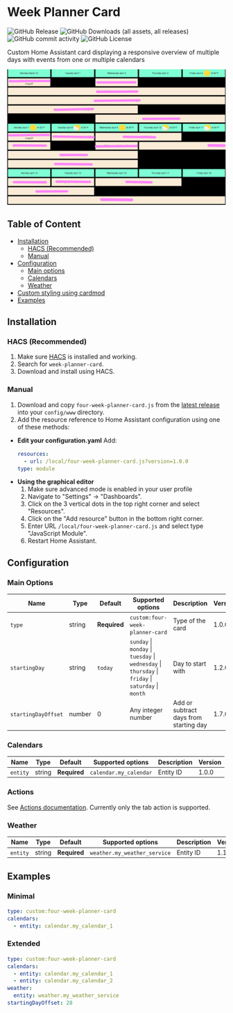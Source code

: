 # Week Planner Card

![GitHub Release](https://img.shields.io/github/v/release/NH-Pro-Wifi/four-week-planner-card)
![GitHub Downloads (all assets, all releases)](https://img.shields.io/github/downloads/NH-Pro-Wifi/four-week-planner-card/total)
![GitHub commit activity](https://img.shields.io/github/commit-activity/y/NH-Pro-Wifi/four-week-planner-card)
![GitHub License](https://img.shields.io/github/license/NH-Pro-Wifi/four-week-planner-card)

Custom Home Assistant card displaying a responsive overview of multiple days with events from one or multiple calendars

![Example Four Week Planner Cards](examples/example.png)

## Table of Content

- [Installation](#installation)
  - [HACS (Recommended)](#hacs-recommended)
  - [Manual](#manual)
- [Configuration](#configuration)
  - [Main options](#main-options)
  - [Calendars](#calendars)
  - [Weather](#weather)
- [Custom styling using cardmod](#custom-styling-using-cardmod)
- [Examples](#examples)

## Installation

### HACS (Recommended)

1. Make sure [HACS](https://hacs.xyz) is installed and working.
2. Search for `week-planner-card`.
3. Download and install using HACS.

### Manual

1. Download and copy `four-week-planner-card.js` from the [latest release](https://github.com/NH-Pro-Wifi/four-week-planner-card/releases/latest) into your `config/www` directory.
2. Add the resource reference to Home Assistant configuration using one of these methods:
  - **Edit your configuration.yaml**
    Add:
    ```yaml
    resources:
      - url: /local/four-week-planner-card.js?version=1.0.0
    type: module
    ```
  - **Using the graphical editor**
    1. Make sure advanced mode is enabled in your user profile
    2. Navigate to "Settings" -> "Dashboards".
    3. Click on the 3 vertical dots in the top right corner and select "Resources".
    4. Click on the "Add resource" button in the bottom right corner.
    5. Enter URL `/local/four-week-planner-card.js` and select type "JavaScript Module".
    6. Restart Home Assistant.


## Configuration

### Main Options

| Name                     | Type             | Default                                            | Supported options                                                                                                                           | Description                                                                            | Version |
|--------------------------|------------------|----------------------------------------------------|---------------------------------------------------------------------------------------------------------------------------------------------|----------------------------------------------------------------------------------------|---------|
| `type`                   | string           | **Required**                                       | `custom:four-week-planner-card`                                                                                                                  | Type of the card                                                                       | 1.0.0   |
| `startingDay`            | string           | `today`                                            | `sunday` \| `monday` \| `tuesday` \| `wednesday` \| `thursday` \| `friday` \| `saturday` \| `month` | Day to start with                                                                      | 1.2.0   |
| `startingDayOffset`      | number           | 0                                                  | Any integer number                                                                                                                          | Add or subtract days from starting day                                                 | 1.7.0   |

### Calendars

| Name              | Type    | Default      | Supported options      | Description                                            | Version |
|-------------------|---------|--------------|------------------------|--------------------------------------------------------|---------|
| `entity`          | string  | **Required** | `calendar.my_calendar` | Entity ID                                              | 1.0.0   |


### Actions
See [Actions documentation](https://www.home-assistant.io/dashboards/actions/). Currently only the tab action is supported.

### Weather

| Name                 | Type    | Default      | Supported options            | Description                                                                    | Version |
|----------------------|---------|--------------|------------------------------|--------------------------------------------------------------------------------|---------|
| `entity`             | string  | **Required** | `weather.my_weather_service` | Entity ID                                                                      | 1.1.0   |

## Examples

### Minimal

```yaml
type: custom:four-week-planner-card
calendars:
  - entity: calendar.my_calendar_1
```

### Extended

```yaml
type: custom:four-week-planner-card
calendars:
  - entity: calendar.my_calendar_1
  - entity: calendar.my_calendar_2
weather:
  entity: weather.my_weather_service
startingDayOffset: 28
```
